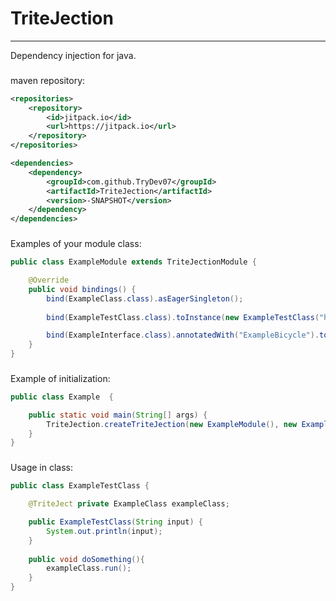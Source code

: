 # TriteJection
___
Dependency injection for java.
###
maven repository:

```xml
<repositories>
    <repository>
        <id>jitpack.io</id>
        <url>https://jitpack.io</url>
    </repository>
</repositories>

<dependencies>
    <dependency>
        <groupId>com.github.TryDev07</groupId>
        <artifactId>TriteJection</artifactId>
        <version>-SNAPSHOT</version>
    </dependency>
</dependencies>
```
###
Examples of your module class:
```java
public class ExampleModule extends TriteJectionModule {

    @Override
    public void bindings() {
        bind(ExampleClass.class).asEagerSingleton();
        
        bind(ExampleTestClass.class).toInstance(new ExampleTestClass("hello world")).asEagerSingleton();

        bind(ExampleInterface.class).annotatedWith("ExampleBicycle").to(new ExampleBycicle()).asEagerSingleton();
    }
}
```
###
Example of initialization:

```java
public class Example  {

    public static void main(String[] args) {
        TriteJection.createTriteJection(new ExampleModule(), new ExampleModule2());
    }
}
```
###
Usage in class:

```java
public class ExampleTestClass {

    @TriteJect private ExampleClass exampleClass;

    public ExampleTestClass(String input) {
        System.out.println(input);
    }
    
    public void doSomething(){
        exampleClass.run();
    }
}
```

